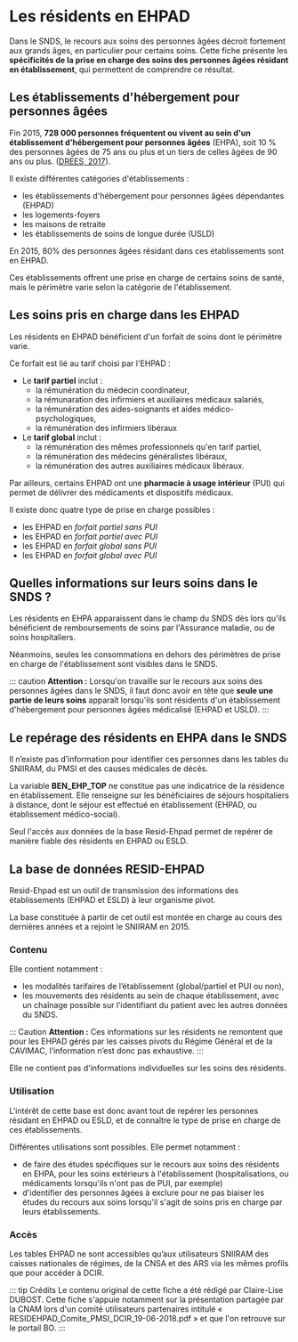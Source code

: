 # Les résidents en EHPAD
Dans le SNDS, le recours aux soins des personnes âgées décroit fortement aux grands âges, en particulier pour certains soins. 
Cette fiche présente les **spécificités de la prise en charge des soins des personnes âgées résidant en établissement**, qui permettent de comprendre ce résultat.

## Les établissements d'hébergement pour personnes âgées 
Fin 2015, **728 000 personnes fréquentent ou vivent au sein d'un établissement d’hébergement pour personnes âgées** (EHPA), soit 10 % des personnes âgées de 75 ans ou plus et un tiers de celles âgées de 90 ans ou plus.  ([DREES, 2017](https://drees.solidarites-sante.gouv.fr/IMG/pdf/er1015.pdf)). 


Il existe différentes catégories d'établissements : 
* les établissements d'hébergement pour personnes âgées dépendantes (EHPAD)
* les logements-foyers
* les maisons de retraite
* les établissements de soins de longue durée (USLD)

En 2015, 80% des personnes âgées résidant dans ces établissements sont en EHPAD. 

Ces établissements offrent une prise en charge de certains soins de santé, mais le périmètre varie selon la catégorie de l'établissement.

## Les soins pris en charge dans les EHPAD
Les résidents en EHPAD bénéficient d'un forfait de soins dont le périmètre varie. 

Ce forfait est lié au tarif choisi par l'EHPAD :
* Le **tarif partiel** inclut :
    * la rémunération du médecin coordinateur, 
    * la rémunaration des infirmiers et auxiliaires médicaux salariés, 
    * la rémunération des aides-soignants et aides médico-psychologiques, 
    * la rémunération des infirmiers libéraux
* Le **tarif global** inclut :
    * la rémunération des mêmes professionnels qu'en tarif partiel,
    * la rémunération des médecins généralistes libéraux,
    * la rémunération des autres auxiliaires médicaux libéraux.

Par ailleurs, certains EHPAD ont une **pharmacie à usage intérieur** (PUI) qui permet de délivrer des médicaments et dispositifs médicaux.

Il existe donc quatre type de prise en charge possibles :
* les EHPAD en *forfait partiel sans PUI*
* les EHPAD en *forfait partiel avec PUI*
* les EHPAD en *forfait global sans PUI*
* les EHPAD en *forfait global avec PUI*

## Quelles informations sur leurs soins dans le SNDS ?
Les résidents en EHPA apparaissent dans le champ du SNDS dès lors qu'ils bénéficient de remboursements de soins par l'Assurance maladie, ou de soins hospitaliers.

Néanmoins, seules les consommations en dehors des périmètres de prise en charge de l'établissement sont visibles dans le SNDS.  

::: caution **Attention :**
Lorsqu'on travaille sur le recours aux soins des personnes âgées dans le SNDS, il faut donc avoir en tête que **seule une partie de leurs soins** apparaît lorsqu'ils sont résidents d'un établissement d'hébergement pour personnes âgées médicalisé (EHPAD et USLD).
:::

## Le repérage des résidents en EHPA dans le SNDS
Il n’existe pas d’information pour identifier ces personnes dans les tables du SNIIRAM, du PMSI et des causes médicales de décès.

La variable **BEN_EHP_TOP** ne constitue pas une indicatrice de la résidence en établissement. Elle renseigne sur les bénéficiaires de séjours hospitaliers à distance, dont le séjour est effectué en établissement (EHPAD, ou établissement médico-social).

Seul l'accès aux données de la base Resid-Ehpad permet de repérer de manière fiable des résidents en EHPAD ou ESLD.
## La base de données RESID-EHPAD
Resid-Ehpad est un outil de transmission des informations des établissements (EHPAD et ESLD) à leur organisme pivot. 

La base constituée à partir de cet outil est montée en charge au cours des dernières années et a rejoint le SNIIRAM en 2015. 

### Contenu
Elle contient notamment :
- les modalités tarifaires de l’établissement (global/partiel et PUI ou non), 
- les mouvements des résidents au sein de chaque établissement, avec un chaînage possible sur l’identifiant du patient avec les autres données du SNDS. 

::: Caution **Attention :** Ces informations sur les résidents ne remontent que pour les EHPAD gérés par les caisses pivots du Régime Général et de la CAVIMAC, l’information n’est donc pas exhaustive.
:::

Elle ne contient pas d'informations individuelles sur les soins des résidents.

### Utilisation
L'intérêt de cette base est donc avant tout de repérer les personnes résidant en EHPAD ou ESLD, et de connaître le type de prise en charge de ces établissements.

Différentes utilisations sont possibles. Elle permet notamment : 
* de faire des études spécifiques sur le recours aux soins des résidents en EHPA, pour les soins extérieurs à l'établissement (hospitalisations, ou médicaments lorsqu'ils n'ont pas de PUI, par exemple)
* d'identifier des personnes âgées à exclure pour ne pas biaiser les études du recours aux soins lorsqu'il s'agit de soins pris en charge par leurs établissements.

### Accès
Les tables EHPAD ne sont accessibles qu’aux utilisateurs SNIIRAM des caisses nationales de régimes, de la CNSA et des ARS via les mêmes profils que pour accéder à DCIR.


::: tip Crédits
Le contenu original de cette fiche a été rédigé par Claire-Lise DUBOST.
Cette fiche s'appuie notamment sur la présentation partagée par la CNAM lors d'un comité utilisateurs partenaires intitulé « RESIDEHPAD_Comite_PMSI_DCIR_19-06-2018.pdf » et que l'on retrouve sur le portail BO.
:::
